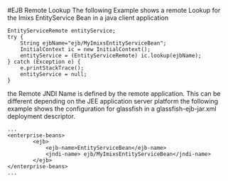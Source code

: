 
#EJB Remote Lookup
The following Example shows a remote Lookup for the Imixs EntityService Bean in a java client application
 
	EntityServiceRemote	entityService;
	try {
		String ejbName="ejb/MyImixsEntityServiceBean";
		InitialContext ic = new InitialContext();
		entityService = (EntityServiceRemote) ic.lookup(ejbName);
	} catch (Exception e) {
		e.printStackTrace();
		entityService = null;
	}

the Remote JNDI Name is defined by the remote application. This can be different depending on the JEE application server platform the following example shows the configuration for glassfish in a glassfish-ejb-jar.xml deployment descriptor.
 
	...
	<enterprise-beans>
			<ejb>
				<ejb-name>EntityServiceBean</ejb-name>
				<jndi-name> ejb/MyImixsEntityServiceBean</jndi-name>
			</ejb>
	</enterprise-beans>
	...




	
	
	
	
 


    
 